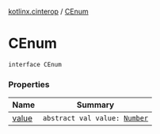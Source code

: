 [kotlinx.cinterop](../index.md) / [CEnum](./index.md)

# CEnum

`interface CEnum`

### Properties

| Name | Summary |
|---|---|
| [value](value.md) | `abstract val value: `[`Number`](https://kotlinlang.org/api/latest/jvm/stdlib/kotlin/-number/index.html) |
